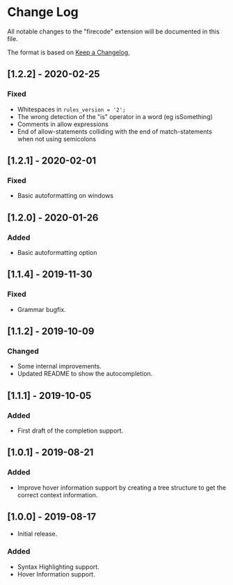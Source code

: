 # Change Log

All notable changes to the "firecode" extension will be documented in this file.

The format is based on [Keep a Changelog](https://keepachangelog.com/en/1.0.0/),

## [1.2.2] - 2020-02-25
### Fixed
- Whitespaces in `rules_version = '2';`
- The wrong detection of the "is" operator in a word (eg isSomething)
- Comments in allow expressions
- End of allow-statements colliding with the end of match-statements when not using semicolons

## [1.2.1] - 2020-02-01
### Fixed
- Basic autoformatting on windows

## [1.2.0] - 2020-01-26
### Added
- Basic autoformatting option

## [1.1.4] - 2019-11-30
### Fixed
- Grammar bugfix.

## [1.1.2] - 2019-10-09
### Changed
- Some internal improvements.
- Updated README to show the autocompletion.

## [1.1.1] - 2019-10-05
### Added
- First draft of the completion support.

## [1.0.1] - 2019-08-21
### Added
- Improve hover information support by creating a tree structure to get the correct context information.

## [1.0.0] - 2019-08-17
- Initial release.

### Added
- Syntax Highlighting support.
- Hover Information support.